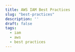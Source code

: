 ```yaml
---
title: AWS IAM Best Practices
slug: "best-practices"
description: ''
draft: false 
tags:
  - iam
  - aws
  - best practices
---
```

